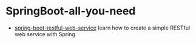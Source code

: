 # SpringBoot-all-you-need
* [spring-boot-restful-web-service](RESTful-web-service)
  learn how to create a simple RESTful web service with Spring
